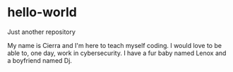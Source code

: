 # hello-world
Just another repository

My name is Cierra and I'm here to teach myself coding. I would love to be able to, one day, work in cybersecurity.
I have a fur baby named Lenox and a boyfriend named Dj.
